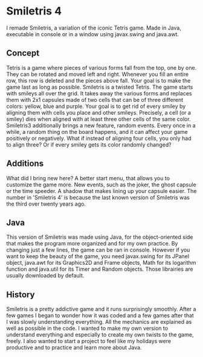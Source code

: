 # Smiletris 4
I remade Smiletris, a variation of the iconic Tetris game. Made in Java, executable in console or in a window using javax.swing and java.awt.

## Concept
Tetris is a game where pieces of various forms fall from the top, one by one. They can be rotated and moved left and right. Whenever you fill an entire row, this row is deleted and the pieces above fall. Your goal is to make the game last as long as possible.
Smiletris is a twisted Tetris. The game starts with smileys all over the grid. It takes away the various forms and replaces them with 2x1 capsules made of two cells that can be of three different colors: yellow, blue and purple. Your goal is to get rid of every smiley by aligning them with cells you place and other smileys. Precisely, a cell (or a smiley) dies when aligned with at least three other cells of the same color.
Smiletris3 additionally brings a new feature, random events. Every once in a while, a random thing on the board happens, and it can affect your game positively or negatively. What if instead of aligning four cells, you only had to align three? Or if every smiley gets its color randomly changed?

## Additions
What did I bring new here? A better start menu, that allows you to customize the game more. New events, such as the joker, the ghost capsule or the time speeder. A shadow that makes lining up your capsule easier.
The number in 'Smiletris 4' is because the last known version of Smiletris was the third over twenty years ago.

## Java
This version of Smiletris was made using Java, for the object-oriented side that makes the program more organized and for my own practice. By changing just a few lines, the game can be ran in console. However if you want to keep the beauty of the game, you need javax.swing for its JPanel object, java.awt for its Graphics2D and Frame objects, Math for its logarithm function and java.util for its Timer and Random objects. Those librairies are usually downloaded by default.

## History
Smiletris is a pretty addictive game and it runs surprisingly smoothly. After a few games I began to wonder how it was coded and a few games after that I was slowly understanding everything. All the mechanics are explained as well as possible in the code. I wanted to make my own version to understand everything and especially to create my own twists to the game, freely. I also wanted to start a project to feel like my holidays were productive and to practice and learn more about Java.
